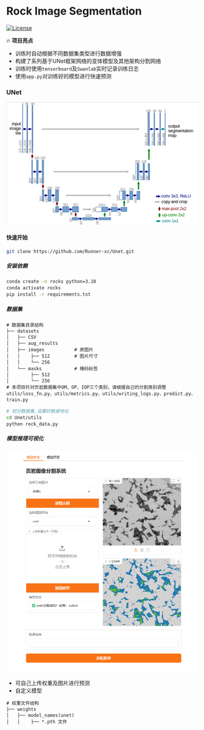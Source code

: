 # Rock Image Segmentation
[![License](https://img.shields.io/badge/License-Apache%202.0-blue.svg)](LICENSE)

🔥 **项目亮点**  
- 训练时自动根据不同数据集类型进行数据增强  
- 构建了系列基于UNet框架网络的变体模型及其他架构分割网络
- 训练时使用`tensorboard`及`Swanlab`实时记录训练日志
- 使用`app.py`对训练好的模型进行快速预测

### UNet
<div align="center">

![alt text](images/UNet.png)

</div>

#### 快速开始
```bash
git clone https://github.com/Runner-xc/Unet.git
```
##### 安装依赖
```bash
conda create -n rocks python=3.10
conda activate rocks
pip install -r requirements.txt
```
##### 数据集
```text
# 数据集目录结构
├── datasets
│   ├── CSV
│   ├── aug_results
│   ├── images           # 原图片
│   │    ├── 512         # 图片尺寸
│   │    └── 256
│   └── masks            # 掩码标签
│        ├── 512 
│        └── 256
# 本项目针对页岩数据集中OM、OP、IOP三个类别，请根据自己的分割类别调整utils/loss_fn.py、utils/metrics.py、utils/writing_logs.py、predict.py、train.py
```

```bash
# 划分数据集,设置好数据地址
cd Unet/utils
python rock_data.py
```

##### 模型推理可视化
![alt text](images/gradio.png)
- 可自己上传权重及图片进行预测
- 自定义模型

```text
# 权重文件结构
├── weights
│   ├── model_names(unet)
│   │    ├── *.pth 文件 
```